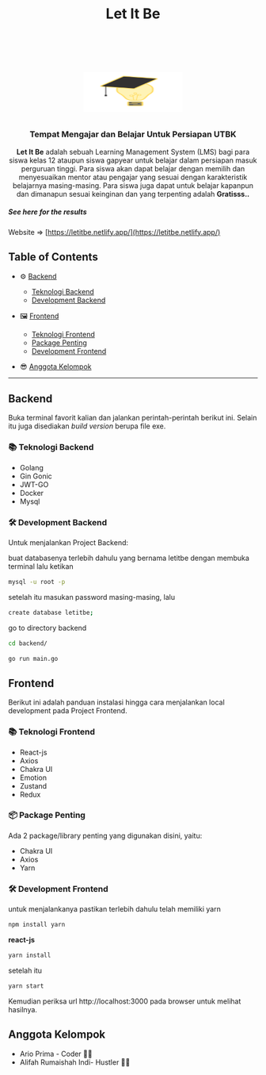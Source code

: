 <!-- PROJECT LOGO -->
<h1 align="center">Let It Be<h1>
<br />
<p align="center">
  <a href="https://github.com/ariopri/MacroProject-Hiking">
    <img src="./frontend/public/image/logo.svg" alt="Logo" width="200" height="80">
  </a>

  <h3 align="center">Tempat Mengajar dan Belajar Untuk Persiapan UTBK
</h3>

  <p align="center">
    <strong>Let It Be</strong> adalah sebuah Learning Management System (LMS) bagi para siswa kelas 12 ataupun siswa gapyear untuk belajar dalam persiapan masuk perguruan tinggi. Para siswa akan dapat belajar dengan memilih dan menyesuaikan mentor atau pengajar yang sesuai dengan karakteristik belajarnya masing-masing. Para siswa juga dapat untuk belajar kapanpun dan dimanapun sesuai keinginan dan yang terpenting adalah <strong>Gratisss..</strong>

</p>

##### See here for the results

Website => [https://letitbe.netlify.app/](https://letitbe.netlify.app/)

<!-- TABLE OF CONTENTS -->

## Table of Contents

- ⚙️ [Backend](#backend)

  - [Teknologi Backend](#teknologi-backend)
  - [Development Backend](#development-backend)

- 🖼 [Frontend](#frontend)
  - [Teknologi Frontend](#teknologi-frontend)
  - [Package Penting](#package-penting)
  - [Development Frontend](#development-frontend)
- 😎 [Anggota Kelompok](#anggota-kelompok)

---

## Backend

Buka terminal favorit kalian dan jalankan perintah-perintah berikut ini. Selain itu juga disediakan _build version_ berupa file exe.

### 📚 Teknologi Backend

- Golang
- Gin Gonic
- JWT-GO
- Docker
- Mysql

### 🛠 Development Backend

Untuk menjalankan Project Backend:

buat databasenya terlebih dahulu yang bernama letitbe dengan membuka terminal lalu ketikan

```bash
mysql -u root -p
```

setelah itu masukan password masing-masing, lalu

```bash
create database letitbe;
```

go to directory backend

```bash
cd backend/
```

```bash
go run main.go
```

## Frontend

Berikut ini adalah panduan instalasi hingga cara menjalankan local development pada Project Frontend.

### 📚 Teknologi Frontend

- React-js
- Axios
- Chakra UI
- Emotion
- Zustand
- Redux

### 📦 Package Penting

Ada 2 package/library penting yang digunakan disini, yaitu:

- Chakra UI
- Axios
- Yarn

### 🛠 Development Frontend

untuk menjalankanya pastikan terlebih dahulu telah memiliki yarn

```bash
npm install yarn
```

**react-js**

```bash
yarn install
```

setelah itu

```bash
yarn start
```

Kemudian periksa url http://localhost:3000 pada browser untuk melihat hasilnya.

## Anggota Kelompok

- Ario Prima - Coder 👨‍💻
- Alifah Rumaishah Indi- Hustler 👨‍💻
